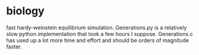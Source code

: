 # biology
fast hardy-weinstein equilibrium simulation. Generations.py is a relatively slow python implementation that took a few hours I suppose. Generations.c has used up a lot more time and effort and should be orders of magnitude faster.
